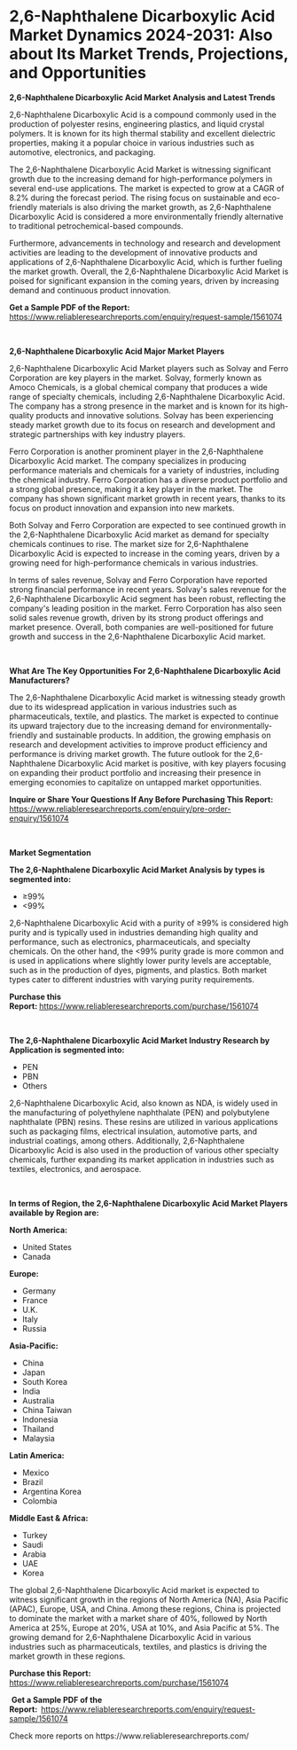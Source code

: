 <p><h1>2,6-Naphthalene Dicarboxylic Acid Market Dynamics 2024-2031: Also about Its Market Trends, Projections, and Opportunities</h1></p><p><strong>2,6-Naphthalene Dicarboxylic Acid Market Analysis and Latest Trends</strong></p>
<p><p>2,6-Naphthalene Dicarboxylic Acid is a compound commonly used in the production of polyester resins, engineering plastics, and liquid crystal polymers. It is known for its high thermal stability and excellent dielectric properties, making it a popular choice in various industries such as automotive, electronics, and packaging.</p><p>The 2,6-Naphthalene Dicarboxylic Acid Market is witnessing significant growth due to the increasing demand for high-performance polymers in several end-use applications. The market is expected to grow at a CAGR of 8.2% during the forecast period. The rising focus on sustainable and eco-friendly materials is also driving the market growth, as 2,6-Naphthalene Dicarboxylic Acid is considered a more environmentally friendly alternative to traditional petrochemical-based compounds.</p><p>Furthermore, advancements in technology and research and development activities are leading to the development of innovative products and applications of 2,6-Naphthalene Dicarboxylic Acid, which is further fueling the market growth. Overall, the 2,6-Naphthalene Dicarboxylic Acid Market is poised for significant expansion in the coming years, driven by increasing demand and continuous product innovation.</p></p>
<p><strong>Get a Sample PDF of the Report:&nbsp;</strong> <a href="https://www.reliableresearchreports.com/enquiry/request-sample/1561074">https://www.reliableresearchreports.com/enquiry/request-sample/1561074</a></p>
<p>&nbsp;</p>
<p><strong>2,6-Naphthalene Dicarboxylic Acid Major Market Players</strong></p>
<p><p>2,6-Naphthalene Dicarboxylic Acid Market players such as Solvay and Ferro Corporation are key players in the market. Solvay, formerly known as Amoco Chemicals, is a global chemical company that produces a wide range of specialty chemicals, including 2,6-Naphthalene Dicarboxylic Acid. The company has a strong presence in the market and is known for its high-quality products and innovative solutions. Solvay has been experiencing steady market growth due to its focus on research and development and strategic partnerships with key industry players.</p><p>Ferro Corporation is another prominent player in the 2,6-Naphthalene Dicarboxylic Acid market. The company specializes in producing performance materials and chemicals for a variety of industries, including the chemical industry. Ferro Corporation has a diverse product portfolio and a strong global presence, making it a key player in the market. The company has shown significant market growth in recent years, thanks to its focus on product innovation and expansion into new markets.</p><p>Both Solvay and Ferro Corporation are expected to see continued growth in the 2,6-Naphthalene Dicarboxylic Acid market as demand for specialty chemicals continues to rise. The market size for 2,6-Naphthalene Dicarboxylic Acid is expected to increase in the coming years, driven by a growing need for high-performance chemicals in various industries.</p><p>In terms of sales revenue, Solvay and Ferro Corporation have reported strong financial performance in recent years. Solvay's sales revenue for the 2,6-Naphthalene Dicarboxylic Acid segment has been robust, reflecting the company's leading position in the market. Ferro Corporation has also seen solid sales revenue growth, driven by its strong product offerings and market presence. Overall, both companies are well-positioned for future growth and success in the 2,6-Naphthalene Dicarboxylic Acid market.</p></p>
<p>&nbsp;</p>
<p><strong>What Are The Key Opportunities For 2,6-Naphthalene Dicarboxylic Acid Manufacturers?</strong></p>
<p><p>The 2,6-Naphthalene Dicarboxylic Acid market is witnessing steady growth due to its widespread application in various industries such as pharmaceuticals, textile, and plastics. The market is expected to continue its upward trajectory due to the increasing demand for environmentally-friendly and sustainable products. In addition, the growing emphasis on research and development activities to improve product efficiency and performance is driving market growth. The future outlook for the 2,6-Naphthalene Dicarboxylic Acid market is positive, with key players focusing on expanding their product portfolio and increasing their presence in emerging economies to capitalize on untapped market opportunities.</p></p>
<p><strong>Inquire or Share Your Questions If Any Before Purchasing This Report:</strong> <a href="https://www.reliableresearchreports.com/enquiry/pre-order-enquiry/1561074">https://www.reliableresearchreports.com/enquiry/pre-order-enquiry/1561074</a></p>
<p>&nbsp;</p>
<p><strong>Market Segmentation</strong></p>
<p><strong>The 2,6-Naphthalene Dicarboxylic Acid Market Analysis by types is segmented into:</strong></p>
<p><ul><li>≥99%</li><li><99%</li></ul></p>
<p><p>2,6-Naphthalene Dicarboxylic Acid with a purity of ≥99% is considered high purity and is typically used in industries demanding high quality and performance, such as electronics, pharmaceuticals, and specialty chemicals. On the other hand, the <99% purity grade is more common and is used in applications where slightly lower purity levels are acceptable, such as in the production of dyes, pigments, and plastics. Both market types cater to different industries with varying purity requirements.</p></p>
<p><strong>Purchase this Report:&nbsp;</strong><a href="https://www.reliableresearchreports.com/purchase/1561074">https://www.reliableresearchreports.com/purchase/1561074</a></p>
<p>&nbsp;</p>
<p><strong>The 2,6-Naphthalene Dicarboxylic Acid Market Industry Research by Application is segmented into:</strong></p>
<p><ul><li>PEN</li><li>PBN</li><li>Others</li></ul></p>
<p><p>2,6-Naphthalene Dicarboxylic Acid, also known as NDA, is widely used in the manufacturing of polyethylene naphthalate (PEN) and polybutylene naphthalate (PBN) resins. These resins are utilized in various applications such as packaging films, electrical insulation, automotive parts, and industrial coatings, among others. Additionally, 2,6-Naphthalene Dicarboxylic Acid is also used in the production of various other specialty chemicals, further expanding its market application in industries such as textiles, electronics, and aerospace.</p></p>
<p>&nbsp;</p>
<p><strong>In terms of Region, the 2,6-Naphthalene Dicarboxylic Acid Market Players available by Region are:</strong></p>
<p>
    <p> <strong> North America: </strong>
        <ul>
            <li>United States</li>
            <li>Canada</li>
        </ul>
        </p> 
    <p> <strong> Europe: </strong>
        <ul>
            <li>Germany</li>
            <li>France</li>
            <li>U.K.</li>
            <li>Italy</li>
            <li>Russia</li>
        </ul>
        </p> 
    <p> <strong> Asia-Pacific: </strong>
        <ul>
            <li>China</li>
            <li>Japan</li>
            <li>South Korea</li>
            <li>India</li>
            <li>Australia</li>
            <li>China Taiwan</li>
            <li>Indonesia</li>
            <li>Thailand</li>
            <li>Malaysia</li>
        </ul>
        </p> 
    <p> <strong> Latin America: </strong>
        <ul>
            <li>Mexico</li>
            <li>Brazil</li>
            <li>Argentina Korea</li>
            <li>Colombia</li>
        </ul>
        </p> 
    <p> <strong> Middle East & Africa: </strong>
        <ul>
            <li>Turkey</li>
            <li>Saudi</li>
            <li>Arabia</li>
            <li>UAE</li>
            <li>Korea</li>
        </ul>
    </p>
    </p>
<p><p>The global 2,6-Naphthalene Dicarboxylic Acid market is expected to witness significant growth in the regions of North America (NA), Asia Pacific (APAC), Europe, USA, and China. Among these regions, China is projected to dominate the market with a market share of 40%, followed by North America at 25%, Europe at 20%, USA at 10%, and Asia Pacific at 5%. The growing demand for 2,6-Naphthalene Dicarboxylic Acid in various industries such as pharmaceuticals, textiles, and plastics is driving the market growth in these regions.</p></p>
<p><strong>Purchase this Report: </strong><a href="https://www.reliableresearchreports.com/purchase/1561074">https://www.reliableresearchreports.com/purchase/1561074</a></p>
<p>&nbsp;<strong>Get a Sample PDF of the Report:&nbsp;&nbsp;</strong><a href="https://www.reliableresearchreports.com/enquiry/request-sample/1561074">https://www.reliableresearchreports.com/enquiry/request-sample/1561074</a></p>
<p><strong></strong></p>
<p>Check more reports on https://www.reliableresearchreports.com/</p>